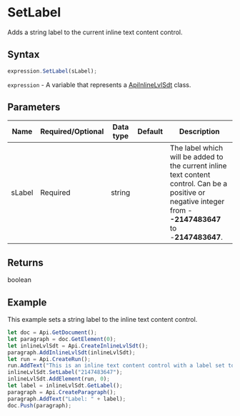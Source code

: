 # SetLabel

Adds a string label to the current inline text content control.

## Syntax

```javascript
expression.SetLabel(sLabel);
```

`expression` - A variable that represents a [ApiInlineLvlSdt](../ApiInlineLvlSdt.md) class.

## Parameters

| **Name** | **Required/Optional** | **Data type** | **Default** | **Description** |
| ------------- | ------------- | ------------- | ------------- | ------------- |
| sLabel | Required | string |  | The label which will be added to the current inline text content control. Can be a positive or negative integer from -**-2147483647** to -**2147483647**. |

## Returns

boolean

## Example

This example sets a string label to the inline text content control.

```javascript editor-
let doc = Api.GetDocument();
let paragraph = doc.GetElement(0);
let inlineLvlSdt = Api.CreateInlineLvlSdt();
paragraph.AddInlineLvlSdt(inlineLvlSdt);
let run = Api.CreateRun();
run.AddText("This is an inline text content control with a label set to it.");
inlineLvlSdt.SetLabel("2147483647");
inlineLvlSdt.AddElement(run, 0);
let label = inlineLvlSdt.GetLabel();
paragraph = Api.CreateParagraph();
paragraph.AddText("Label: " + label);
doc.Push(paragraph);
```
